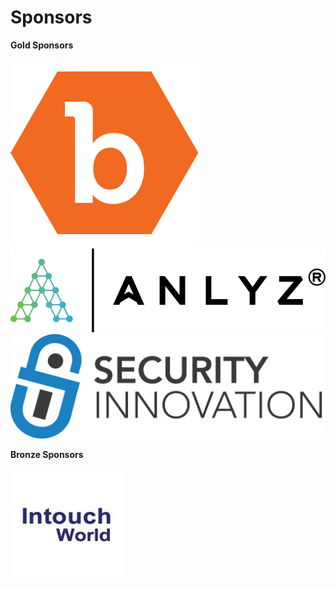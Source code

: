 # Sponsors

**Gold Sponsors**

[![](../.gitbook/assets/bugcrowd.png)](https://www.bugcrowd.com)
[![](../.gitbook/assets/logo.png)](https://www.anlyz.co)
[![](../.gitbook/assets/silogostacked.png)](https://www.securityinnovation.com)

**Bronze Sponsors**

[![](../.gitbook/assets/intouch-world-squarelogo-1469090815534.png)](http://www.intouchworld.net)

